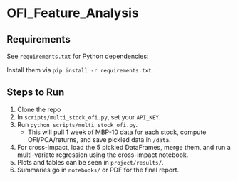 # OFI_Feature_Analysis

## Requirements
See `requirements.txt` for Python dependencies:

Install them via `pip install -r requirements.txt`.

## Steps to Run
1. Clone the repo
2. In `scripts/multi_stock_ofi.py`, set your `API_KEY`.
3. Run `python scripts/multi_stock_ofi.py`.
   - This will pull 1 week of MBP-10 data for each stock, compute OFI/PCA/returns, and save pickled data in `/data`.
4. For cross-impact, load the 5 pickled DataFrames, merge them, and run a multi-variate regression using the cross-impact notebook.
5. Plots and tables can be seen in `project/results/`.
6. Summaries go in `notebooks/` or PDF for the final report.
